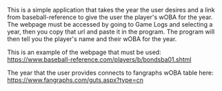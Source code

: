 This is a simple application that takes the year the user desires and a link from baseball-reference to give the user the player's wOBA for the year. The webpage must be accessed by going to Game Logs and selecting a year, then you copy that url and paste it in the program. The program will then tell you the player's name and their wOBA for the year.

This is an example of the webpage that must be used: https://www.baseball-reference.com/players/b/bondsba01.shtml

The year that the user provides connects to fangraphs wOBA table here: https://www.fangraphs.com/guts.aspx?type=cn
